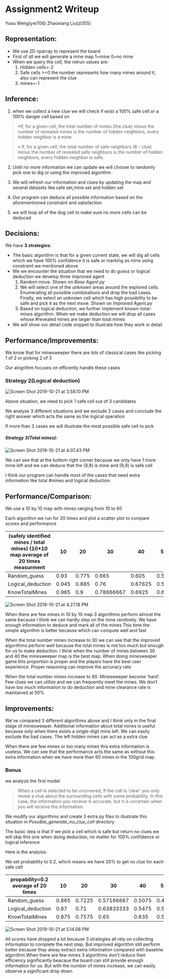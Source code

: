 # Assignment2 Writeup

Yusu Weng(yw706) Zhaoxiang Liu(zl355)

## Representation: 

- We use 2D nparray to represent the board
- First of all we will generate a mine map 1=mine 0=no mine 
- When we query the cell, the retrun values are:
  1. Hidden cells=-2
  2. Safe cells >=0  the number represents how many mines around it, also can represent the clue
  3. mines=-1

## Inference:

1. when we collect a new clue we will check if exist a 100% safe cell or a 100% danger cell based on 

>  •If, for a given cell, the total number of mines (the clue) minus the number of revealed mines is the number of hidden neighbors, every hidden neighbor is a mine.
>
>  • If, for a given cell, the total number of safe neighbors (8 - clue) minus the number of revealed safe neighbors is the number of hidden neighbors, every hidden neighbor is safe.

2. Until no more information we can update we will choose to randomly pick one to dig or using the improved algorithm

3. We will refresh our information and clues by updating the map and several datasets like safe set,mine set and hidden set

4. Our program can deduce all possible information based on the aforementioned constraint and satisfaction 

5. we will loop all of the dug cell to make sure no more cells can be deduced

## Decisions:

We have **3 strategies:**

- The basic algorithm is that for a given current state, we will dig all cells which we have 100% confidence it is safe or marking as mine using constraint we mentioned above
- We we encounter the situation that we need to do guess or logical deduction we develop three improved agent
  1. Random move. Shown on *Base Agent.py*
  2. We will select one of the unknown areas around the explored cells. Enumerating all possible combinations and drop the bad cases. Finally, we select an unknown cell which has high possibility to be safe and pick it as the next move. Shown on *Improved Agent.py*
  3. Based on logical deduction, we further implement known-total-mines algorithm. When we make deduction we will drop all cases whose #revealed mines are larger than total mines
- We will show our detail code snippet to illustrate how they work in detail

## Performance/Improvements: 

We know that for minesweeper there are lots of classical cases like picking 1 of 2 or picking 2 of 3

Our alogrithm focuses on efficently handle these cases

### Strategy 2(Logical deduction)

![Screen Shot 2019-10-21 at 3.58.10 PM](image/1.png)

Above situation, we need to pick 1 safe cell out of 3 candidates

We analyze 3 different situations and we exclude 2 cases and conclude the right answer which acts the same as the logical operation

If more than 3 cases we will illustrate the most possible safe cell to pick

##### Strategy 3(Total mines):

![Screen Shot 2019-10-21 at 4.07.43 PM](image/2.png)

We can see that at the bottom right corner because we only have 1 more mine left and we can deduce that the (8,8) is mine and (8,9) is safe cell

I think our program can handle most of the cases that need extra information like total #mines and logical deduction.

## Performance/Comparison: 

We use a 10 by 10 map with mines ranging from 10 to 60

Each algorithm we run for 20 times and plot a scatter plot to compare scores and performance

| (safely identified mines / total mines) (10*10 map average of 20 times measurment | 10    | 20    | 30         | 40      | 50    | 60         |
| ------------------------------------------------------------ | ----- | ----- | ---------- | ------- | ----- | ---------- |
| Random_guess                                                 | 0.93  | 0.775 | 0.665      | 0.605   | 0.52  | 0.47916667 |
| Logical_deduction                                            | 0.945 | 0.885 | 0.76       | 0.67625 | 0.593 | 0.56916667 |
| KnowTotalMines                                               | 0.965 | 0.9   | 0.78666667 | 0.6925  | 0.606 | 0.5725     |

 ![Screen Shot 2019-10-21 at 4.27.18 PM](image/3.png)



When there are few mines in 10 by 10 map 3 algorithms perform almost the same because I think we can hardly step on the mine randomly. We have enough information to deduce and mark all of the mines This time the simple algorithm is better because which can compute well and fast 

When the total number mines increase to 30 we can see that the improved algorithms perform well because the total mines is not too much but enough for us to make deduction. I think when the number of mines between 30 and 40 the minesweeper map is the best map. When doing minesweeper game this proportion is proper and the players have the best user experience. Proper reasoning can improve the accuracy rate

When the total number mines increase to 60. Minesweeper become ‘hard’. Few clues we can utilize and we can frequently meet the mines. We don‘t have too much information to do deduction and mine clearance rate is maintained at 50%

## Improvements:

We've compared 3 different algorithms above and I think only in the final stage of minesweeper. Additional information about total mines is useful because only when there exists a single-digit mine left. We can easily exclude the bad cases. The left hidden mines can act as a extra clue

When there are few mines or too many mines this extra information is useless. We can see that the performance acts the same as without this extra information when we have more than 60 mines in the 100grid map.

### Bonus

we analyze the first model

> When a cell is selected to be uncovered, if the cell is ‘clear’ you only reveal a clue about the surrounding cells with some probability. In this case, the information you receive is accurate, but it is uncertain when you will receive the information.

We modify our algorithms and create 3 extra py files to illustrate this situation in *Possible_generate_no_clue_cell* directory

The basic idea is that if we pick a cell which is safe but return no clues we will skip this one when doing deduction, no matter for 100% confidence or logical inference

Here is the analysis:

We set probability to 0.2, which means we have 20% to get no clue for each safe cell

| propability=0.2 average of 20 times | 10    | 20     | 30         | 40     | 50    | 60         |
| ----------------------------------- | ----- | ------ | ---------- | ------ | ----- | ---------- |
| Random_guess                        | 0.865 | 0.7225 | 0.57166667 | 0.5075 | 0.449 | 0.37583333 |
| Logical_deduction                   | 0.87  | 0.71   | 0.63833333 | 0.5475 | 0.534 | 0.45666667 |
| KnowTotalMines                      | 0.875 | 0.7575 | 0.65       | 0.635  | 0.547 | 0.48916667 |

 ![Screen Shot 2019-10-21 at 5.14.08 PM](image/4.png)

 All scores have dropped a lot because 3 strategies all rely on collecting information to complete the next step. But improved algorithm still perform better because thay alway extract extra information compared with baseline algorithm.When there are few mines 3 algorithms don't reduce their efficiency significantly beacaue the board can still provide enough information for us. But with the number of mines increase, we can easily observe a significant drop down. 

